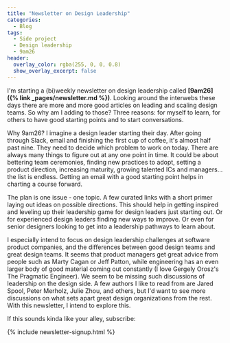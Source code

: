 ```yaml
---
title: "Newsletter on Design Leadership"
categories:
  - Blog
tags:
  - Side project
  - Design leadership
  - 9am26
header:
  overlay_color: rgba(255, 0, 0, 0.8)
  show_overlay_excerpt: false
---
```


I'm starting a (bi)weekly newsletter on design leadership called **[9am26]({% link _pages/newsletter.md %})**. Looking around the interwebs these days there are more and more good articles on leading and scaling design teams. So why am I adding to those? Three reasons: for myself to learn, for others to have good starting points and to start conversations.

Why 9am26? I imagine a design leader starting their day. After going through Slack, email and finishing the first cup of coffee, it's almost half past nine. They need to decide which problem to work on today. There are always many things to figure out at any one point in time. It could be about bettering team ceremonies, finding new practices to adopt, setting a product direction, increasing maturity, growing talented ICs and managers... the list is endless. Getting an email with a good starting point helps in charting a course forward.

The plan is one issue - one topic. A few curated links with a short primer laying out ideas on possible directions. This should help in getting inspired and leveling up their leadership game for design leaders just starting out. Or for experienced design leaders finding new ways to improve. Or even for senior designers looking to get into a leadership pathways to learn about.

I especially intend to focus on design leadership challenges at software product companies, and the differences between good design teams and great design teams. It seems that product managers get great advice from people such as Marty Cagan or Jeff Patton, while engineering has an even larger body of good material coming out constantly (I love Gergely Orosz's The Pragmatic Engineer). We seem to be missing such discussions of leadership on the design side. A few authors I like to read from are Jared Spool, Peter Merholz, Julie Zhou, and others, but I'd want to see more discussions on what sets apart great design organizations from the rest. With this newsletter, I intend to explore this.

If this sounds kinda like your alley, subscribe:

{% include newsletter-signup.html %}
